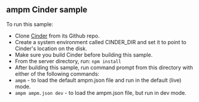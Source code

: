 ## ampm Cinder sample

To run this sample:

* Clone [Cinder](https://github.com/cinder/Cinder) from its Github repo.
* Create a system environment called CINDER_DIR and set it to point to Cinder's location on the disk.
* Make sure you build Cinder before building this sample.
* From the server directory, run: `npm install`
* After building this sample, run command prompt from this directory with either of the following commands:
 * `ampm` - to load the default ampm.json file and run in the default (live) mode.
 * `ampm ampm.json dev` - to load the ampm.json file, but run in dev mode.
